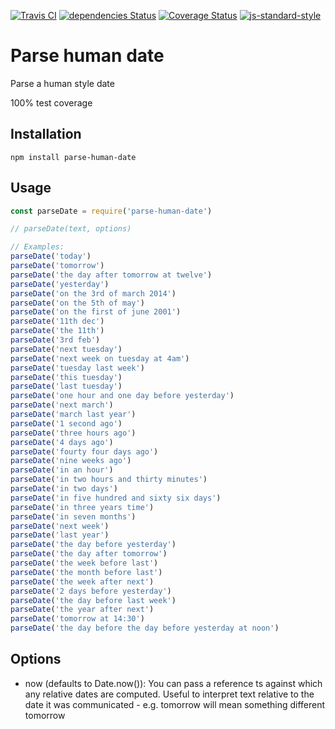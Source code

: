 [![Travis CI](https://travis-ci.org/alanclarke/parse-human-date.svg?branch=master)](https://travis-ci.org/alanclarke/parse-human-date)
[![dependencies Status](https://david-dm.org/alanclarke/parse-human-date/status.svg)](https://david-dm.org/alanclarke/parse-human-date)
[![Coverage Status](https://coveralls.io/repos/github/alanclarke/parse-human-date/badge.svg?branch=master)](https://coveralls.io/github/alanclarke/parse-human-date?branch=master)
[![js-standard-style](https://img.shields.io/badge/code%20style-standard-brightgreen.svg)](http://standardjs.com/)


# Parse human date

Parse a human style date

100% test coverage


## Installation

`npm install parse-human-date`

## Usage

```js
const parseDate = require('parse-human-date')

// parseDate(text, options)

// Examples:
parseDate('today')
parseDate('tomorrow')
parseDate('the day after tomorrow at twelve')
parseDate('yesterday')
parseDate('on the 3rd of march 2014')
parseDate('on the 5th of may')
parseDate('on the first of june 2001')
parseDate('11th dec')
parseDate('the 11th')
parseDate('3rd feb')
parseDate('next tuesday')
parseDate('next week on tuesday at 4am')
parseDate('tuesday last week')
parseDate('this tuesday')
parseDate('last tuesday')
parseDate('one hour and one day before yesterday')
parseDate('next march')
parseDate('march last year')
parseDate('1 second ago')
parseDate('three hours ago')
parseDate('4 days ago')
parseDate('fourty four days ago')
parseDate('nine weeks ago')
parseDate('in an hour')
parseDate('in two hours and thirty minutes')
parseDate('in two days')
parseDate('in five hundred and sixty six days')
parseDate('in three years time')
parseDate('in seven months')
parseDate('next week')
parseDate('last year')
parseDate('the day before yesterday')
parseDate('the day after tomorrow')
parseDate('the week before last')
parseDate('the month before last')
parseDate('the week after next')
parseDate('2 days before yesterday')
parseDate('the day before last week')
parseDate('the year after next')
parseDate('tomorrow at 14:30')
parseDate('the day before the day before yesterday at noon')
```

## Options

- now (defaults to Date.now()): You can pass a reference ts against which any relative dates are computed. Useful to interpret text relative to the date it was communicated - e.g. tomorrow will mean something different tomorrow
